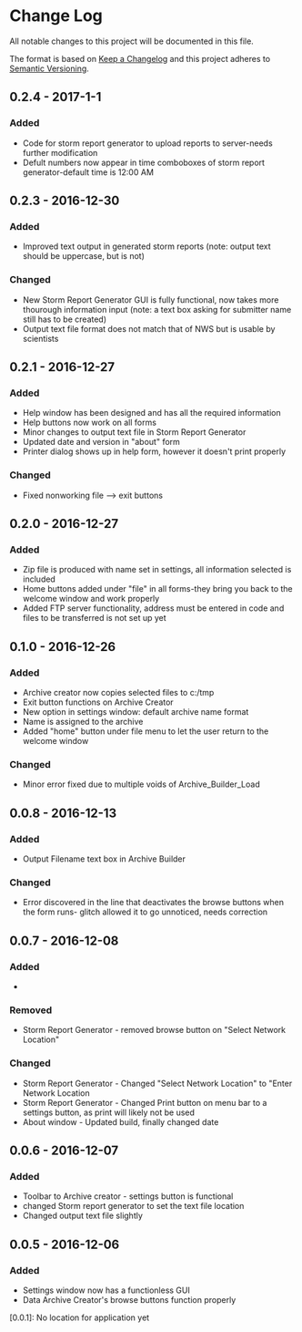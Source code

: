 # Change Log
All notable changes to this project will be documented in this file.

The format is based on [Keep a Changelog](http://keepachangelog.com/) 
and this project adheres to [Semantic Versioning](http://semver.org/).

## 0.2.4 - 2017-1-1
### Added
- Code for storm report generator to upload reports to server-needs further modification
- Defult numbers now appear in time comboboxes of storm report generator-default time is 12:00 AM


## 0.2.3 - 2016-12-30
### Added
- Improved text output in generated storm reports (note: output text should be uppercase, but is not)


### Changed
- New Storm Report Generator GUI is fully functional, now takes more thourough information input (note: a text box   asking for submitter name still has to be created)
- Output text file format does not match that of NWS but is usable by scientists 

## 0.2.1 - 2016-12-27
### Added
- Help window has been designed and has all the required information
- Help buttons now work on all forms
- Minor changes to output text file in Storm Report Generator
- Updated date and version in "about" form
- Printer dialog shows up in help form, however it doesn't print properly

### Changed
- Fixed nonworking file --> exit buttons

## 0.2.0 - 2016-12-27
### Added
- Zip file is produced with name set in settings, all information selected is included
- Home buttons added under "file" in all forms-they bring you back to the welcome window and work properly
- Added FTP server functionality, address must be entered in code and files to be transferred is not set up yet

## 0.1.0 - 2016-12-26
### Added
- Archive creator now copies selected files to c:/tmp
- Exit button functions on Archive Creator
- New option in settings window: default archive name format
- Name is assigned to the archive
- Added "home" button under file menu to let the user return to the welcome window

### Changed
- Minor error fixed due to multiple voids of Archive_Builder_Load

## 0.0.8 - 2016-12-13
### Added
- Output Filename text box in Archive Builder

### Changed
- Error discovered in the line that deactivates the browse buttons when the form runs- glitch allowed it to go unnoticed, needs correction


## 0.0.7 - 2016-12-08
### Added
-
### Removed
- Storm Report Generator - removed browse button on "Select Network Location"
### Changed
- Storm Report Generator - Changed "Select Network Location" to "Enter Network Location
- Storm Report Generator - Changed Print button on menu bar to a settings button, as print will likely not be used
- About window - Updated build, finally changed date

## 0.0.6 - 2016-12-07
### Added
- Toolbar to Archive creator - settings button is functional
- changed Storm report generator to set the text file location
- Changed output text file slightly

## 0.0.5 - 2016-12-06
### Added
- Settings window now has a functionless GUI
- Data Archive Creator's browse buttons function properly

[Unreleased]: Unreleased
[0.0.1]: No location for application yet
